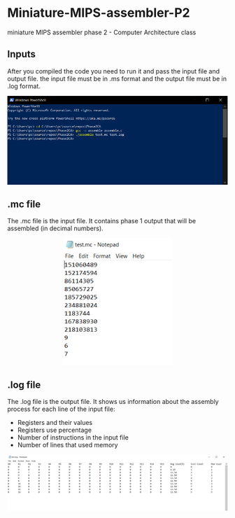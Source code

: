 # Miniature-MIPS-assembler-P2
 miniature MIPS assembler phase 2  - Computer Architecture class

## Inputs
After you compiled the code you need to run it and pass the input file and output file. the input file must be in .ms format and the output file must be in .log format.

<p align="center">
    <img src=".\screenshot\1 terminal input.PNG" width="800" >
</p>

## .mc file 
The .mc file is the input file. It contains phase 1 output that will be assembled (in decimal numbers).

<p align="center">
    <img src=".\screenshot\2 input.PNG" width="250" >
</p>

## .log file
The .log file is the output file. It shows us information about the assembly process for each line of the input file:
* Registers and their values
* Registers use percentage
* Number of instructions in the input file
* Number of lines that used memory

<p align="center">
    <img src=".\screenshot\3 output.PNG" width="1000" >
</p>
